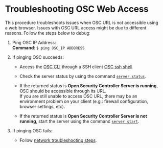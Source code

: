 # Troubleshooting OSC Web Access  
This procedure troubleshoots issues when OSC URL is not accessible using a web browser. Issues with OSC URL access might be due to different reasons. Follow the steps below to debug:

1. Ping OSC IP Address:  
   **Command**: `$ ping OSC_IP ADDDRESS`
2. If pinging OSC succeeds:  
   * Access the [OSC CLI](../../gettingstarted/accessing.md#accessing-osc-through-cli) through a SSH client [OSC ssh shell](../../gettingstarted/accessing.md#accessing-osc-through-cli). 

   * Check the server status by using the command [`server status`](../../references/cli.md/#server-status).  

   * If the returned status is **Open Security Controller Server is running**, OSC should be accessible through its URL.  
If you are still unable to access OSC URL, there may be an environment problem on your client (e.g.: firewall configuration, browser settings, etc).  

   * If the returned status is **Open Security Controller Server is not running**, start the server using the command [`server start`](../../references/cli.md/#server-start).  

3.  If pinging OSC fails: 
    * Follow [network troubleshooting steps](./osc-networking.md).  
